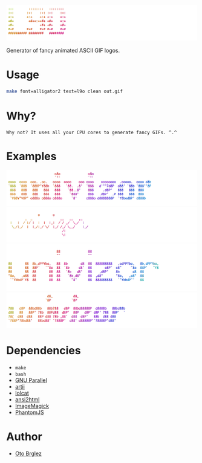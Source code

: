![l9o logo](./examples/l9o.gif)

Generator of fancy animated ASCII GIF logos.

# Usage

```bash
make font=alligator2 text=l9o clean out.gif
```

# Why?

```
Why not? It uses all your CPU cores to generate fancy GIFs. ^.^
```

# Examples

![roman.gif](./examples/roman.gif)
![script.gif](./examples/script.gif)
![univers.gif](./examples/univers.gif)
![whimsy.gif](./examples/whimsy.gif)

# Dependencies

- `make`
- `bash`
- [GNU Parallel](https://www.gnu.org/software/parallel/)
- [artii](https://github.com/miketierney/artii)
- [lolcat](https://github.com/busyloop/lolcat)
- [ansi2html](https://pypi.python.org/pypi/ansi2html)
- [ImageMagick](http://www.imagemagick.org)
- [PhantomJS](http://phantomjs.org/)

# Author

- [Oto Brglez](https://github.com/otobrglez)
